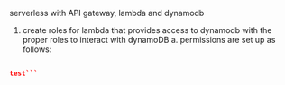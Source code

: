 serverless with API gateway, lambda and dynamodb

1. create roles for lambda that provides access to dynamodb with the proper roles to interact with dynamoDB
   a. permissions are set up as follows:
   
```json 

test```
